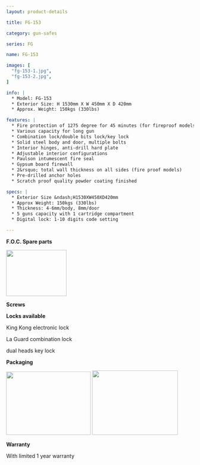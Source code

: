 ```yaml
---
layout: product-details

title: FG-153

category: gun-safes

series: FG

name: FG-153

images: [
  "fg-153-1.jpg",
  "fg-153-2.jpg",
]

info: |
  * Model: FG-153
  * Exterior Size: H 1530mm X W 450mm X D 420mm
  * Approx. Weight: 150kgs (330lbs)

features: |
  * Fire protection of 1275 degree for 45 minutes (for fireproof models)
  * Various capacity for long gun
  * Combination lock/double bits lock/key lock
  * Solid steel body and door, multiple bolts
  * Interior hinges, anti-drill hard plate
  * Adjustable interior configurations
  * Paulson intumescent fire seal
  * Gypsum board firewall
  * 2&rsquo; total wall thickness on all sides (fire proof models)
  * Pre-drilled anchor holes
  * Scratch proof quality powder coating finished

specs: |
  * Exterior Size &ndash;H1530XW450XD420mm
  * Approx Weight: 150kgs (330lbs)
  * Thickness: 4-6mm/body, 8mm/door
  * 5 guns capacity with 1 cartridge compartment
  * Digital lock: 1-10 digits code setting

---
```


**F.O.C. Spare parts**

<img alt="" src="{IMAGE_CDN}/fg-153-3.jpg" style="width: 162px; height: 124px;" />

**Screws**

**Locks available**

King Kong electronic lock

La Guard combination lock

dual heads key lock

**Packaging**

<img alt="" src="{IMAGE_CDN}/fg-153-4.jpg" style="width: 227px; height: 170px;" />

<img alt="" src="{IMAGE_CDN}/fg-153-5.jpg" style="width: 230px; height: 173px;" />

**Warranty**

With limited 1 year warranty
